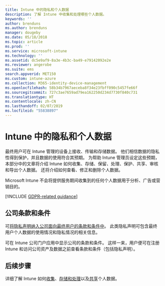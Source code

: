 ```yaml
---
title: Intune 中的隐私和个人数据
description: 了解 Intune 中收集和处理哪些个人数据。
keywords: ''
author: brenduns
ms.author: brenduns
manager: dougeby
ms.date: 05/18/2018
ms.topic: article
ms.prod: ''
ms.service: microsoft-intune
ms.technology: ''
ms.assetid: dc5e9af9-8a3e-4b3c-ba49-e79142092e2e
ms.reviewer: angerobe
ms.suite: ems
search.appverid: MET150
ms.custom: intune-azure
ms.collection: M365-identity-device-management
ms.openlocfilehash: 58b34b7967aeceba8f34e23fbff090c5457fe66f
ms.sourcegitcommit: 727c3ae7659ad79ea162250d234d7730f840c731
ms.translationtype: HT
ms.contentlocale: zh-CN
ms.lasthandoff: 02/07/2019
ms.locfileid: "55838897"
---
```

# <a name="privacy-and-personal-data-in-intune"></a>Intune 中的隐私和个人数据

最终用户可在 Intune 管理的设备上接收、传输和存储数据。 他们相信数据的隐私性得到保护，并且数据的使用符合其预期。 为帮助 Intune 管理员设定这些预期，本部分中的文章将介绍 Intune 如何收集、存储、保留、处理、保护、共享、审核和导出个人数据。 还将介绍如何查看、修正和删除个人数据。

Microsoft Intune 不会将提供服务期间收集到的任何个人数据用于分析、广告或营销目的。

[!INCLUDE [GDPR-related guidance](./includes/gdpr-dsr-and-stp-note.md)]

## <a name="your-company-terms-and-conditions"></a>公司条款和条件

可[将隐私声明纳入公司面向最终用户的条款和条件中](company-portal-app.md)。 此类隐私声明可包含最终用户个人数据的使用情况和隐私情况的相关信息。

可在 Intune 公司门户应用中显示公司的条款和条件。 这样一来，用户便可在注册 Intune 和访问公司资产及数据之前查看条款和条件（包括隐私声明）。

## <a name="next-steps"></a>后续步骤

详细了解 Intune 如何[收集](privacy-data-collect.md)、[存储和处理](privacy-data-store-process.md)以及[共享](privacy-data-secure-share.md)个人数据。 
